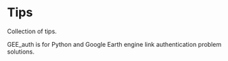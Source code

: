 # Tips
Collection of tips.

GEE_auth is for Python and Google Earth engine link authentication problem solutions.
